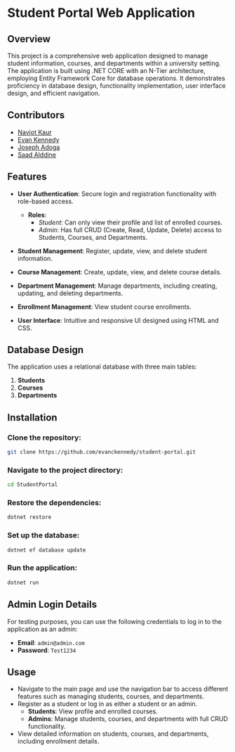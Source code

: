 # Student Portal Web Application

## Overview

This project is a comprehensive web application designed to manage student information, courses, and departments within a university setting. The application is built using .NET CORE with an N-Tier architecture, employing Entity Framework Core for database operations. It demonstrates proficiency in database design, functionality implementation, user interface design, and efficient navigation.

## Contributors

- [Navjot Kaur](https://github.com/navjot0210)
- [Evan Kennedy](https://github.com/evanckennedy)
- [Joseph Adoga](https://github.com/josephadoga)
- [Saad Alddine](https://github.com/MrAlameddine)

## Features

- **User Authentication**: Secure login and registration functionality with role-based access.
  - **Roles**: 
    - *Student*: Can only view their profile and list of enrolled courses.
    - *Admin*: Has full CRUD (Create, Read, Update, Delete) access to Students, Courses, and Departments.

- **Student Management**: Register, update, view, and delete student information.
- **Course Management**: Create, update, view, and delete course details.
- **Department Management**: Manage departments, including creating, updating, and deleting departments.
- **Enrollment Management**: View student course enrollments.
- **User Interface**: Intuitive and responsive UI designed using HTML and CSS.

## Database Design

The application uses a relational database with three main tables:
1. **Students**
2. **Courses**
3. **Departments**

## Installation

### Clone the repository:
```bash
git clone https://github.com/evanckennedy/student-portal.git
```

### Navigate to the project directory:
```bash
cd StudentPortal
```

### Restore the dependencies:
```bash
dotnet restore
```

### Set up the database:
```bash
dotnet ef database update
```

### Run the application:
```bash
dotnet run
```

## Admin Login Details

For testing purposes, you can use the following credentials to log in to the application as an admin:

- **Email**: `admin@admin.com`
- **Password**: `Test1234`

## Usage

- Navigate to the main page and use the navigation bar to access different features such as managing students, courses, and departments.
- Register as a student or log in as either a student or an admin.
  - **Students**: View profile and enrolled courses.
  - **Admins**: Manage students, courses, and departments with full CRUD functionality.
- View detailed information on students, courses, and departments, including enrollment details.